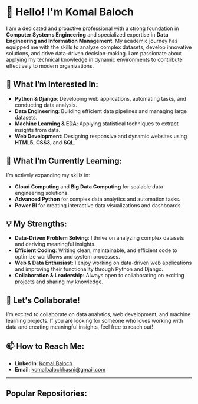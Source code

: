 # 👋 Hello! I'm Komal Baloch

I am a dedicated and proactive professional with a strong foundation in **Computer Systems Engineering** and specialized expertise in **Data Engineering and Information Management**. My academic journey has equipped me with the skills to analyze complex datasets, develop innovative solutions, and drive data-driven decision-making. I am passionate about applying my technical knowledge in dynamic environments to contribute effectively to modern organizations.

## 👀 What I’m Interested In:
- **Python & Django**: Developing web applications, automating tasks, and conducting data analysis.
- **Data Engineering**: Building efficient data pipelines and managing large datasets.
- **Machine Learning & EDA**: Applying statistical techniques to extract insights from data.
- **Web Development**: Designing responsive and dynamic websites using **HTML5**, **CSS3**, and **SQL**.
  
## 🌱 What I’m Currently Learning:
I’m actively expanding my skills in:
- **Cloud Computing** and **Big Data Computing** for scalable data engineering solutions.
- **Advanced Python** for complex data analytics and automation tasks.
- **Power BI** for creating interactive data visualizations and dashboards.

## 💡 My Strengths:
- **Data-Driven Problem Solving**: I thrive on analyzing complex datasets and deriving meaningful insights.
- **Efficient Coding**: Writing clean, maintainable, and efficient code to optimize workflows and system processes.
- **Web & Data Enthusiast**: I enjoy working on data-driven web applications and improving their functionality through Python and Django.
- **Collaboration & Leadership**: Always open to collaborating on exciting projects and sharing my knowledge.

## 💞️ Let's Collaborate!
I’m excited to collaborate on data analytics, web development, and machine learning projects. If you are looking for someone who loves working with data and creating meaningful insights, feel free to reach out!

## 📫 How to Reach Me:
- **LinkedIn**: [Komal Baloch](https://www.linkedin.com/in/KomalBaloch)
- **Email**: komalbalochhasni@gmail.com

---

## Popular Repositories:
